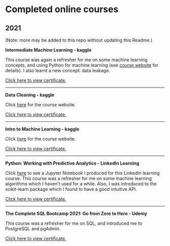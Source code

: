 # Completed online courses
## 2021

(Note: more may be added to this repo without updating this Readme.)

**Intermediate Machine Learning - kaggle**

This course was again a refresher for me on some machine learning concepts, and using Python for machine learning (see [course website](https://www.kaggle.com/learn/intermediate-machine-learning) for details). I also learnt a new concept: data leakage.

[Click here to view certificate.](https://github.com/HenryAlferink/PORTFOLIO/blob/main/Online_Courses/Intermediate%20Machine%20Learning%20-%20kaggle.png)

---
**Data Cleaning - kaggle**

Click [here](https://www.kaggle.com/learn/data-cleaning) for the course website.

[Click here to view certificate.](https://www.kaggle.com/learn/certification/henryalferink/data-cleaning)

---
**Intro to Machine Learning - kaggle**

Click [here](https://www.kaggle.com/learn/intro-to-machine-learning) for the course website.

[Click here to view certificate.](https://www.kaggle.com/learn/certification/henryalferink/intro-to-machine-learning)

---
**Python: Working with Predictive Analytics - LinkedIn Learning**

Click [here](https://github.com/HenryAlferink/PORTFOLIO/blob/main/Online_Courses/Python%20Working%20with%20Predictive%20Analytics%20-%20LinkedIn/Code.ipynb) to see a Jupyter Notebook I produced for this LinkedIn learning course. This  course was a refresher for me on some machine learning algorithms which I haven't used for a while. Also, I was introduced to the scikit-learn package which I found to have a good intuitive API. 

[Click here to view certificate.](https://github.com/HenryAlferink/PORTFOLIO/blob/main/Online_Courses/Python%20Working%20with%20Predictive%20Analytics%20-%20LinkedIn/Python%20Working%20with%20Predictive%20Analytics%20-%20LinkedIn.pdf)

---
**The Complete SQL Bootcamp 2021: Go from Zero to Hero - Udemy**

This course was a refresher for me on SQL, and introduced me to PostgreSQL and pgAdmin.

[Click here to view certificate.](https://github.com/HenryAlferink/PORTFOLIO/blob/main/Online_Courses/The%20Complete%20SQL%20Bootcamp%20-%20Udacity.pdf) 
